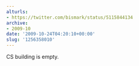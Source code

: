 ```yaml
---
alturls:
- https://twitter.com/bismark/status/5115844134
archive:
- 2009-10
date: '2009-10-24T04:20:10+00:00'
slug: '1256358010'
---
```


CS building is empty.

